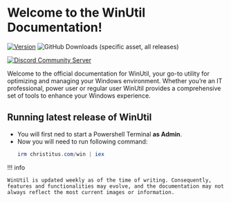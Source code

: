 # Welcome to the WinUtil Documentation!

[![Version](https://img.shields.io/github/v/release/ChrisTitusTech/winutil?color=%230567ff&label=Latest%20Release&style=for-the-badge)](https://github.com/ChrisTitusTech/winutil/releases/latest)
![GitHub Downloads (specific asset, all releases)](https://img.shields.io/github/downloads/ChrisTitusTech/winutil/winutil.ps1?label=Total%20Downloads&style=for-the-badge)

[![Discord Community Server](https://dcbadge.limes.pink/api/server/https://discord.gg/RUbZUZyByQ)](https://discord.gg/RUbZUZyByQ)

Welcome to the official documentation for WinUtil, your go-to utility for optimizing and managing your Windows environment. Whether you’re an IT professional, power user or regular user WinUtil provides a comprehensive set of tools to enhance your Windows experience.

## Running latest release of WinUtil

* You will first ned to start a Powershell Terminal **as Admin**.
* Now you will need to run following command:
   ```ps1
   irm christitus.com/win | iex
   ```

!!! info

    WinUtil is updated weekly as of the time of writing. Consequently, features and functionalities may evolve, and the documentation may not always reflect the most current images or information.